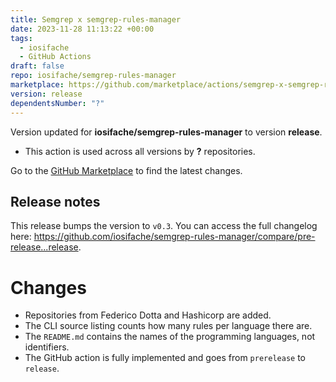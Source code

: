 ```yaml
---
title: Semgrep x semgrep-rules-manager
date: 2023-11-28 11:13:22 +00:00
tags:
  - iosifache
  - GitHub Actions
draft: false
repo: iosifache/semgrep-rules-manager
marketplace: https://github.com/marketplace/actions/semgrep-x-semgrep-rules-manager
version: release
dependentsNumber: "?"
---
```



Version updated for **iosifache/semgrep-rules-manager** to version **release**.
- This action is used across all versions by **?** repositories.

Go to the [GitHub Marketplace](https://github.com/marketplace/actions/semgrep-x-semgrep-rules-manager) to find the latest changes.

## Release notes

This release bumps the version to `v0.3`. You can access the full changelog here: https://github.com/iosifache/semgrep-rules-manager/compare/pre-release...release.

# Changes

- Repositories from Federico Dotta and Hashicorp are added.
- The CLI source listing counts how many rules per language there are.
- The `README.md` contains the names of the programming languages, not identifiers.
- The GitHub action is fully implemented and goes from `prerelease` to `release`. 
